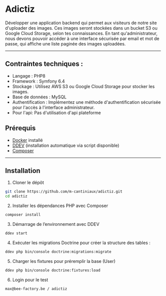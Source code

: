 # Adictiz

Développer une application backend qui permet aux visiteurs de notre site d'uploader des images. Ces images seront stockées dans un bucket S3 ou Google Cloud Storage, selon tes connaissances. En tant qu'administrateur, nous devons pouvoir accéder à une interface sécurisée par email et mot de passe, qui affiche une liste paginée des images uploadées.

---

## Contraintes techniques :
- Langage : PHP8
- Framework : Symfony 6.4
- Stockage : Utilisez AWS S3 ou Google Cloud Storage pour stocker les images.
- Base de données : MySQL
- Authentification : Implémentez une méthode d'authentification sécurisée pour l'accès à l'interface administrateur.
- Pour l'api: Pas d'utilisation d'api plateforme

## Prérequis

- [Docker](https://docs.docker.com/get-docker/) installé
- [DDEV](https://ddev.readthedocs.io/en/stable/) (installation automatique via script disponible)
- [Composer](https://getcomposer.org/)

---

## Installation

1. Cloner le dépôt

```bash
git clone https://github.com/m-cantiniaux/adictiz.git
cd adictiz
```

2. Installer les dépendances PHP avec Composer

```bash
composer install
```

3. Démarrage de l’environnement avec DDEV

```bash
ddev start
```

4. Exécuter les migrations Doctrine pour créer la structure des tables :

```bash
ddev php bin/console doctrine:migrations:migrate
```

5. Charger les fixtures pour préremplir la base (User)

```bash
ddev php bin/console doctrine:fixtures:load
```

6. Login pour le test

```bash
max@bee-factory.be / adictiz
```